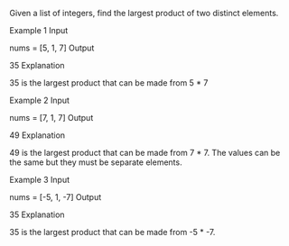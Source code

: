 Given a list of integers, find the largest product of two distinct elements.

Example 1
Input

nums = [5, 1, 7]
Output

35
Explanation

35 is the largest product that can be made from 5 * 7

Example 2
Input

nums = [7, 1, 7]
Output

49
Explanation

49 is the largest product that can be made from 7 * 7. The values can be the same but they must be separate elements.

Example 3
Input

nums = [-5, 1, -7]
Output

35
Explanation

35 is the largest product that can be made from -5 * -7.